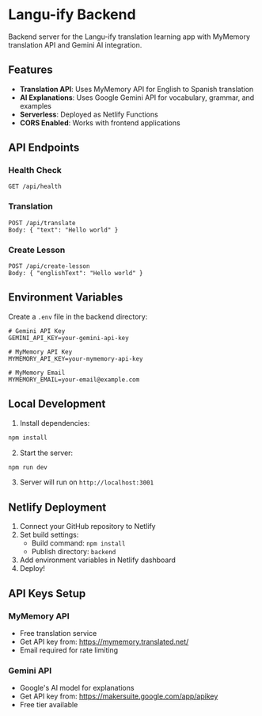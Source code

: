 # Langu-ify Backend

Backend server for the Langu-ify translation learning app with MyMemory translation API and Gemini AI integration.

## Features

- **Translation API**: Uses MyMemory API for English to Spanish translation
- **AI Explanations**: Uses Google Gemini API for vocabulary, grammar, and examples
- **Serverless**: Deployed as Netlify Functions
- **CORS Enabled**: Works with frontend applications

## API Endpoints

### Health Check
```
GET /api/health
```

### Translation
```
POST /api/translate
Body: { "text": "Hello world" }
```

### Create Lesson
```
POST /api/create-lesson
Body: { "englishText": "Hello world" }
```

## Environment Variables

Create a `.env` file in the backend directory:

```env
# Gemini API Key
GEMINI_API_KEY=your-gemini-api-key

# MyMemory API Key  
MYMEMORY_API_KEY=your-mymemory-api-key

# MyMemory Email
MYMEMORY_EMAIL=your-email@example.com
```

## Local Development

1. Install dependencies:
```bash
npm install
```

2. Start the server:
```bash
npm run dev
```

3. Server will run on `http://localhost:3001`

## Netlify Deployment

1. Connect your GitHub repository to Netlify
2. Set build settings:
   - Build command: `npm install`
   - Publish directory: `backend`
3. Add environment variables in Netlify dashboard
4. Deploy!

## API Keys Setup

### MyMemory API
- Free translation service
- Get API key from: https://mymemory.translated.net/
- Email required for rate limiting

### Gemini API  
- Google's AI model for explanations
- Get API key from: https://makersuite.google.com/app/apikey
- Free tier available
